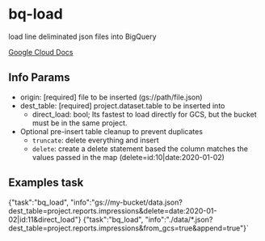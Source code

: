 # bq-load 
load line deliminated json files into BigQuery

[Google Cloud Docs](https://cloud.google.com/bigquery/docs/loading-data-local)

## Info Params 

- origin: [required] file to be inserted (gs://path/file.json)
- dest_table: [required] project.dataset.table to be inserted into
  - direct_load: bool; Its fastest to load directly for GCS, but the bucket must be in the same project.
- Optional pre-insert table cleanup to prevent duplicates
  - `truncate`: delete everything and insert
  - `delete`: create a delete statement based the column matches the values passed in the map (delete=id:10|date:2020-01-02)

## Examples task
{"task":"bq_load", "info":"gs://my-bucket/data.json?dest_table=project.reports.impressions&delete=date:2020-01-02|id:11&direct_load"}
{"task":"bq_load", "info":"./data/*.json?dest_table=project.reports.impressions&from_gcs=true&append=true"}`